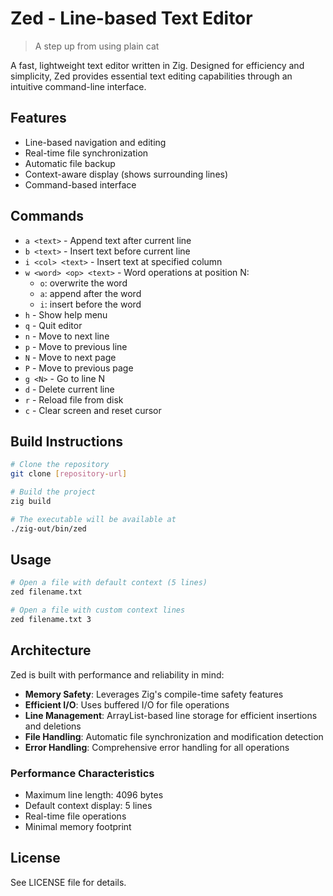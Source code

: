 # Zed - Line-based Text Editor
> A step up from using plain cat

A fast, lightweight text editor written in Zig. Designed for efficiency and simplicity, Zed provides essential text editing capabilities through an intuitive command-line interface.

## Features

- Line-based navigation and editing
- Real-time file synchronization
- Automatic file backup
- Context-aware display (shows surrounding lines)
- Command-based interface

## Commands

- `a <text>` - Append text after current line
- `b <text>` - Insert text before current line
- `i <col> <text>` - Insert text at specified column
- `w <word> <op> <text>` - Word operations at position N:
  - `o`: overwrite the word
  - `a`: append after the word
  - `i`: insert before the word
- `h` - Show help menu
- `q` - Quit editor
- `n` - Move to next line
- `p` - Move to previous line
- `N` - Move to next page
- `P` - Move to previous page
- `g <N>` - Go to line N
- `d` - Delete current line
- `r` - Reload file from disk
- `c` - Clear screen and reset cursor

## Build Instructions

```bash
# Clone the repository
git clone [repository-url]

# Build the project
zig build

# The executable will be available at
./zig-out/bin/zed
```

## Usage

```bash
# Open a file with default context (5 lines)
zed filename.txt

# Open a file with custom context lines
zed filename.txt 3
```

## Architecture

Zed is built with performance and reliability in mind:

- **Memory Safety**: Leverages Zig's compile-time safety features
- **Efficient I/O**: Uses buffered I/O for file operations
- **Line Management**: ArrayList-based line storage for efficient insertions and deletions
- **File Handling**: Automatic file synchronization and modification detection
- **Error Handling**: Comprehensive error handling for all operations

### Performance Characteristics

- Maximum line length: 4096 bytes
- Default context display: 5 lines
- Real-time file operations
- Minimal memory footprint

## License

See LICENSE file for details.
